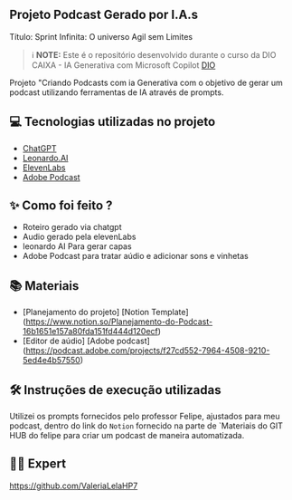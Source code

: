 ## Projeto Podcast Gerado por I.A.s
Título: Sprint Infinita: O universo Agil sem Limites

 > ℹ️ **NOTE:** Este é o repositório desenvolvido durante o curso da DIO CAIXA - IA Generativa com Microsoft Copilot [DIO](https://dio.me)

Projeto "Criando Podcasts com ia Generativa com o objetivo de gerar um podcast utilizando ferramentas de IA através de prompts.

## 💻 Tecnologias utilizadas no projeto

- [ChatGPT](https://chat.openai.com/) 
- [Leonardo.AI](https://leonardo.ai/)
- [ElevenLabs](https://beta.elevenlabs.io/)
- [Adobe Podcast](https://podcast.adobe.com/studio)

## ✨ Como foi feito ?

- Roteiro gerado via chatgpt
- Audio gerado pela elevenLabs
- leonardo AI Para gerar capas
- Adobe Podcast para tratar aúdio e adicionar sons e vinhetas

## 📚 Materiais

- [Planejamento do projeto] [Notion Template] (https://www.notion.so/Planejamento-do-Podcast-16b1651e157a80fda151fd444d120ecf)
- [Editor de aúdio] [Adobe podcast] (https://podcast.adobe.com/projects/f27cd552-7964-4508-9210-5ed4e4b57550)

## 🛠️ Instruções de execução utilizadas

Utilizei os prompts fornecidos pelo professor Felipe, ajustados para meu podcast, dentro do link do `Notion` fornecido na parte de `Materiais do GIT HUB do felipe para criar um podcast de maneira automatizada.

## 👨‍💻 Expert
    
https://github.com/ValeriaLelaHP7

